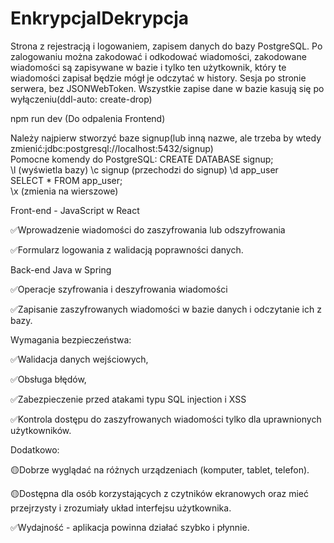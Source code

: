 # EnkrypcjaIDekrypcja
Strona z rejestracją i logowaniem, zapisem danych do bazy PostgreSQL. Po zalogowaniu można zakodować i odkodować wiadomości, zakodowane wiadomości są zapisywane w bazie i tylko ten użytkownik, który te wiadomości zapisał będzie mógł je odczytać w history. Sesja po stronie serwera, bez JSONWebToken. Wszystkie zapise dane w bazie kasują się po wyłączeniu(ddl-auto: create-drop)

npm run dev     (Do odpalenia Frontend)

Należy najpierw stworzyć baze signup(lub inną nazwe, ale trzeba by wtedy zmienić:jdbc:postgresql://localhost:5432/signup)    
Pomocne komendy do PostgreSQL:
CREATE DATABASE signup;   
\l   (wyświetla bazy)
\c signup   (przechodzi do signup)
\d app_user   
SELECT * FROM app_user;   
\x   (zmienia na wierszowe)

Front-end - JavaScript w React

✅Wprowadzenie wiadomości do zaszyfrowania lub odszyfrowania

✅Formularz logowania z walidacją poprawności danych.

Back-end Java w Spring 

✅Operacje szyfrowania i deszyfrowania wiadomości

✅Zapisanie zaszyfrowanych wiadomości w bazie danych i odczytanie ich z bazy.

Wymagania bezpieczeństwa: 

✅Walidacja danych wejściowych, 

✅Obsługa błędów, 

✅Zabezpieczenie przed atakami typu SQL injection i XSS

✅Kontrola dostępu do zaszyfrowanych wiadomości tylko dla uprawnionych użytkowników.

Dodatkowo:

🟡Dobrze wyglądać na różnych urządzeniach (komputer, tablet, telefon).

🟡Dostępna dla osób korzystających z czytników ekranowych oraz mieć przejrzysty i zrozumiały układ interfejsu użytkownika.

✅Wydajność - aplikacja powinna działać szybko i płynnie.

